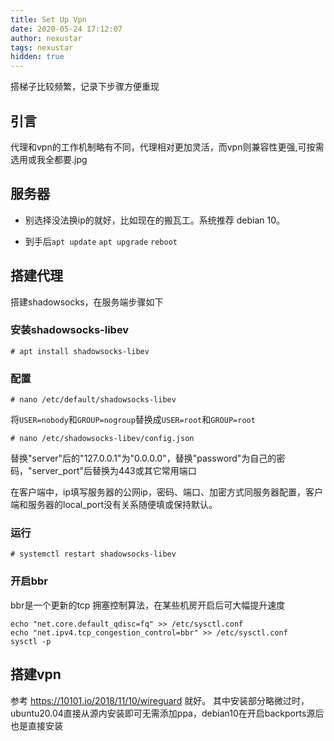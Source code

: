 ```yaml
---
title: Set Up Vpn
date: 2020-05-24 17:12:07
author: nexustar
tags: nexustar
hidden: true
---
```


搭梯子比较频繁，记录下步骤方便重现

<!-- More -->

## 引言

代理和vpn的工作机制略有不同，代理相对更加灵活，而vpn则兼容性更强,可按需选用或我全都要.jpg

## 服务器

- 别选择没法换ip的就好，比如现在的搬瓦工。系统推荐 debian 10。

- 到手后`apt update` `apt upgrade` `reboot`

## 搭建代理

搭建shadowsocks，在服务端步骤如下

### 安装shadowsocks-libev

```
# apt install shadowsocks-libev
```

### 配置

```
# nano /etc/default/shadowsocks-libev
```
将`USER=nobody`和`GROUP=nogroup`替换成`USER=root`和`GROUP=root`

```
# nano /etc/shadowsocks-libev/config.json
```
替换"server"后的"127.0.0.1"为"0.0.0.0"，替换"password"为自己的密码，"server_port"后替换为443或其它常用端口

在客户端中，ip填写服务器的公网ip，密码、端口、加密方式同服务器配置，客户端和服务器的local_port没有关系随便填或保持默认。

### 运行

```
# systemctl restart shadowsocks-libev
```

### 开启bbr

bbr是一个更新的tcp 拥塞控制算法，在某些机房开启后可大幅提升速度

```
echo "net.core.default_qdisc=fq" >> /etc/sysctl.conf
echo "net.ipv4.tcp_congestion_control=bbr" >> /etc/sysctl.conf
sysctl -p
```

## 搭建vpn

参考 https://10101.io/2018/11/10/wireguard 就好。
其中安装部分略微过时，ubuntu20.04直接从源内安装即可无需添加ppa，debian10在开启backports源后也是直接安装
